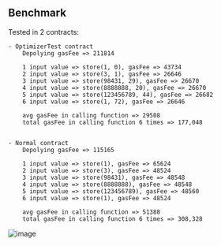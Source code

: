 ## Benchmark

Tested in 2 contracts:

    - OptimizerTest contract
        Depolying gasFee => 211814

        1 input value => store(1, 0), gasFee => 43734
        2 input value => store(3, 1), gasFee => 26646
        3 input value => store(98431, 29), gasFee => 26670
        4 input value => store(8888888, 20), gasFee => 26670
        5 input value => store(123456789, 44), gasFee => 26682
        6 input value => store(1, 72), gasFee => 26646

        avg gasFee in calling function => 29508
        total gasFee in calling function 6 times => 177,048


    - Normal contract
        Depolying gasFee => 115165

        1 input value => store(1), gasFee => 65624
        2 input value => store(3), gasFee => 48524
        3 input value => store(98431), gasFee => 48548
        4 input value => store(8888888), gasFee => 48548
        5 input value => store(123456789), gasFee => 48560
        6 input value => store(1), gasFee => 48524

        avg gasFee in calling function => 51388
        total gasFee in calling function 6 times => 308,328

![image](https://user-images.githubusercontent.com/94333672/192351731-ff4749e5-e719-4ec5-8a12-e433f33c290c.png)
